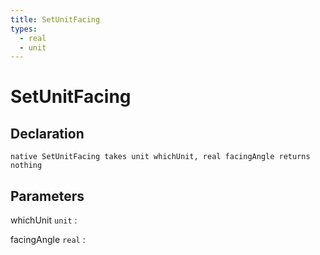 ```yaml
---
title: SetUnitFacing
types:
  - real
  - unit
---
```


# SetUnitFacing

## Declaration

```jass
native SetUnitFacing takes unit whichUnit, real facingAngle returns nothing
```

## Parameters
whichUnit `unit`
: 

facingAngle `real`
: 
